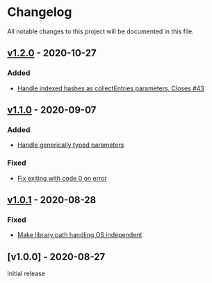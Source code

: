 # Changelog
All notable changes to this project will be documented in this file.

<a name="v1.2.0"></a>
## [v1.2.0](https://github.com/LinkedSoftwareDependencies/Components-Generator.js/compare/v1.1.0...v1.2.0) - 2020-10-27

### Added
* [Handle indexed hashes as collectEntries parameters, Closes #43](https://github.com/LinkedSoftwareDependencies/Components-Generator.js/commit/9848655ead5b52dbf0b18cf732509363c1468de9)

<a name="v1.1.0"></a>
## [v1.1.0](https://github.com/LinkedSoftwareDependencies/Components-Generator.js/compare/v1.0.1...v1.1.0) - 2020-09-07

### Added
* [Handle generically typed parameters](https://github.com/LinkedSoftwareDependencies/Components-Generator.js/commit/3344ea9ff1d023a9a14efaac330d79097ac444d9)

### Fixed
* [Fix exiting with code 0 on error](https://github.com/LinkedSoftwareDependencies/Components-Generator.js/commit/157a9f5f52f16eb4b1f8a943b4111ef4f7923353)

<a name="v1.0.1"></a>
## [v1.0.1](https://github.com/LinkedSoftwareDependencies/Components-Generator.js/compare/v1.0.0...v1.0.1) - 2020-08-28

### Fixed
* [Make library path handling OS independent](https://github.com/LinkedSoftwareDependencies/Components-Generator.js/commit/0415100bcca41d8f90717b5762bbc057b0c80b3e)

<a name="v1.0.0"></a>
## [v1.0.0] - 2020-08-27

Initial release
